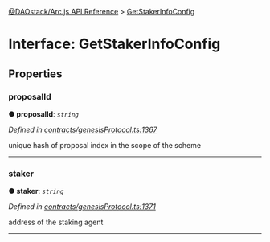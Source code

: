 [@DAOstack/Arc.js API Reference](../README.md) > [GetStakerInfoConfig](../interfaces/getstakerinfoconfig.md)



# Interface: GetStakerInfoConfig


## Properties
<a id="proposalid"></a>

###  proposalId

**●  proposalId**:  *`string`* 

*Defined in [contracts/genesisProtocol.ts:1367](https://github.com/daostack/arc.js/blob/6909d59/lib/contracts/genesisProtocol.ts#L1367)*



unique hash of proposal index in the scope of the scheme




___

<a id="staker"></a>

###  staker

**●  staker**:  *`string`* 

*Defined in [contracts/genesisProtocol.ts:1371](https://github.com/daostack/arc.js/blob/6909d59/lib/contracts/genesisProtocol.ts#L1371)*



address of the staking agent




___


